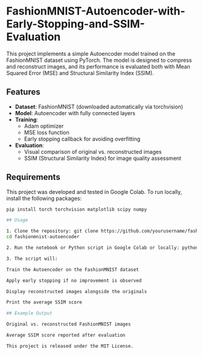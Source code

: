 # FashionMNIST-Autoencoder-with-Early-Stopping-and-SSIM-Evaluation

This project implements a simple Autoencoder model trained on the FashionMNIST dataset using PyTorch. The model is designed to compress and reconstruct images, and its performance is evaluated both with Mean Squared Error (MSE) and Structural Similarity Index (SSIM).

## Features
- **Dataset**: FashionMNIST (downloaded automatically via torchvision)
- **Model**: Autoencoder with fully connected layers
- **Training**:
  - Adam optimizer
  - MSE loss function
  - Early stopping callback for avoiding overfitting
- **Evaluation**:
  - Visual comparison of original vs. reconstructed images
  - SSIM (Structural Similarity Index) for image quality assessment

## Requirements
This project was developed and tested in Google Colab. To run locally, install the following packages:

```bash
pip install torch torchvision matplotlib scipy numpy

## Usage

1. Clone the repository: git clone https://github.com/yourusername/fashionmnist-autoencoder.git
cd fashionmnist-autoencoder

2. Run the notebook or Python script in Google Colab or locally: python autoencoder.py

3. The script will:

Train the Autoencoder on the FashionMNIST dataset

Apply early stopping if no improvement is observed

Display reconstructed images alongside the originals

Print the average SSIM score

## Example Output

Original vs. reconstructed FashionMNIST images

Average SSIM score reported after evaluation

This project is released under the MIT License.

